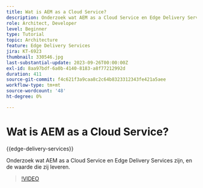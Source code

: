 ```yaml
---
title: Wat is AEM as a Cloud Service?
description: Onderzoek wat AEM as a Cloud Service en Edge Delivery Services zijn, en de waarde die zij leveren.
role: Architect, Developer
level: Beginner
type: Tutorial
topic: Architecture
feature: Edge Delivery Services
jira: KT-6923
thumbnail: 330546.jpg
last-substantial-update: 2023-09-26T00:00:00Z
exl-id: 8aa97bdf-6a0b-4140-8183-a8f77212992d
duration: 411
source-git-commit: f4c621f3a9caa8c2c64b8323312343fe421a5aee
workflow-type: tm+mt
source-wordcount: '48'
ht-degree: 0%

---
```


# Wat is AEM as a Cloud Service?

{{edge-delivery-services}}

Onderzoek wat AEM as a Cloud Service en Edge Delivery Services zijn, en de waarde die zij leveren.

>[!VIDEO](https://video.tv.adobe.com/v/330546?quality=12&learn=on)
